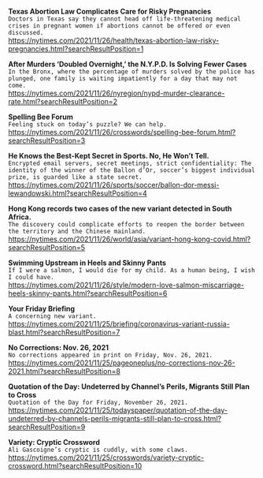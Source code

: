 **Texas Abortion Law Complicates Care for Risky Pregnancies**\
`Doctors in Texas say they cannot head off life-threatening medical crises in pregnant women if abortions cannot be offered or even discussed.`\
https://nytimes.com/2021/11/26/health/texas-abortion-law-risky-pregnancies.html?searchResultPosition=1

**After Murders ‘Doubled Overnight,’ the N.Y.P.D. Is Solving Fewer Cases**\
`In the Bronx, where the percentage of murders solved by the police has plunged, one family is waiting impatiently for a day that may not come.`\
https://nytimes.com/2021/11/26/nyregion/nypd-murder-clearance-rate.html?searchResultPosition=2

**Spelling Bee Forum**\
`Feeling stuck on today’s puzzle? We can help.`\
https://nytimes.com/2021/11/26/crosswords/spelling-bee-forum.html?searchResultPosition=3

**He Knows the Best-Kept Secret in Sports. No, He Won’t Tell.**\
`Encrypted email servers, secret meetings, strict confidentiality: The identity of the winner of the Ballon d’Or, soccer’s biggest individual prize, is guarded like a state secret.`\
https://nytimes.com/2021/11/26/sports/soccer/ballon-dor-messi-lewandowski.html?searchResultPosition=4

**Hong Kong records two cases of the new variant detected in South Africa.**\
`The discovery could complicate efforts to reopen the border between the territory and the Chinese mainland.`\
https://nytimes.com/2021/11/26/world/asia/variant-hong-kong-covid.html?searchResultPosition=5

**Swimming Upstream in Heels and Skinny Pants**\
`If I were a salmon, I would die for my child. As a human being, I wish I could have.`\
https://nytimes.com/2021/11/26/style/modern-love-salmon-miscarriage-heels-skinny-pants.html?searchResultPosition=6

**Your Friday Briefing**\
`A concerning new variant.`\
https://nytimes.com/2021/11/25/briefing/coronavirus-variant-russia-blast.html?searchResultPosition=7

**No Corrections: Nov. 26, 2021**\
`No corrections appeared in print on Friday, Nov. 26, 2021.`\
https://nytimes.com/2021/11/25/pageoneplus/no-corrections-nov-26-2021.html?searchResultPosition=8

**Quotation of the Day: Undeterred by Channel’s Perils, Migrants Still Plan to Cross**\
`Quotation of the Day for Friday, November 26, 2021.`\
https://nytimes.com/2021/11/25/todayspaper/quotation-of-the-day-undeterred-by-channels-perils-migrants-still-plan-to-cross.html?searchResultPosition=9

**Variety: Cryptic Crossword**\
`Ali Gascoigne’s cryptic is cuddly, with some claws.`\
https://nytimes.com/2021/11/25/crosswords/variety-cryptic-crossword.html?searchResultPosition=10

